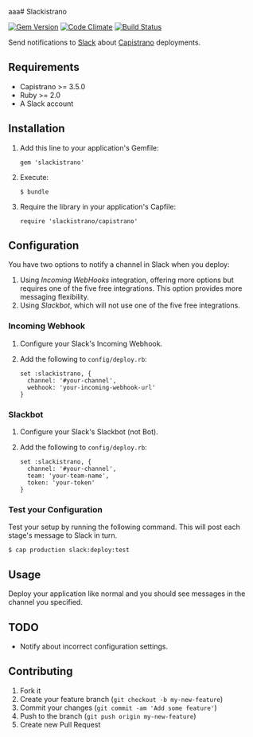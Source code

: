 aaa# Slackistrano

[![Gem Version](https://badge.fury.io/rb/slackistrano.png)](http://badge.fury.io/rb/slackistrano)
[![Code Climate](https://codeclimate.com/github/phallstrom/slackistrano.png)](https://codeclimate.com/github/phallstrom/slackistrano)
[![Build Status](https://travis-ci.org/phallstrom/slackistrano.png?branch=master)](https://travis-ci.org/phallstrom/slackistrano)

Send notifications to [Slack](https://slack.com) about [Capistrano](http://www.capistranorb.com) deployments.

## Requirements

- Capistrano >= 3.5.0
- Ruby >= 2.0
- A Slack account

## Installation

1. Add this line to your application's Gemfile:

   ```
   gem 'slackistrano'
   ```

2. Execute:

       $ bundle

3. Require the library in your application's Capfile:

       require 'slackistrano/capistrano'

## Configuration

You have two options to notify a channel in Slack when you deploy:

1. Using *Incoming WebHooks* integration, offering more options but requires
   one of the five free integrations. This option provides more messaging
   flexibility.
2. Using *Slackbot*, which will not use one of the five free integrations.

### Incoming Webhook

1. Configure your Slack's Incoming Webhook.
2. Add the following to `config/deploy.rb`:

       set :slackistrano, {
         channel: '#your-channel',
         webhook: 'your-incoming-webhook-url'
       }

### Slackbot

1. Configure your Slack's Slackbot (not Bot).
2. Add the following to `config/deploy.rb`:

       set :slackistrano, {
         channel: '#your-channel',
         team: 'your-team-name',
         token: 'your-token'
       }

### Test your Configuration

Test your setup by running the following command. This will post each stage's
message to Slack in turn.

    $ cap production slack:deploy:test

## Usage

Deploy your application like normal and you should see messages in the channel
you specified.

## TODO

- Notify about incorrect configuration settings.

## Contributing

1. Fork it
2. Create your feature branch (`git checkout -b my-new-feature`)
3. Commit your changes (`git commit -am 'Add some feature'`)
4. Push to the branch (`git push origin my-new-feature`)
5. Create new Pull Request

